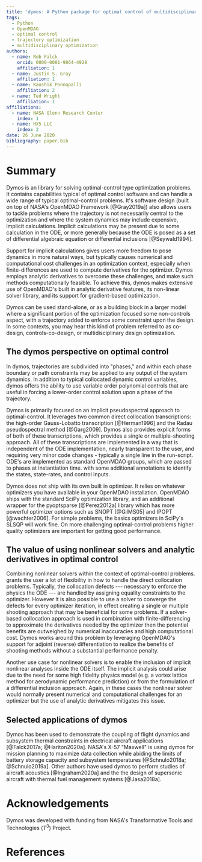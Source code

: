 ```yaml
---
title: 'dymos: A Python package for optimal control of multidisciplinary systems'
tags:
  - Python
  - OpenMDAO
  - optimal control
  - trajectory optimization
  - multidisciplinary optimization
authors:
  - name: Rob Falck
    orcid: 0000-0001-9864-4928
    affiliation: 1
  - name: Justin S. Gray
    affiliation: 1
  - name: Kaushik Ponnapalli
    affiliation: 2
  - name: Ted Wright
    affiliation: 1
affiliations:
  - name: NASA Glenn Research Center
    index: 1
  - name: HX5 LLC
    index: 2
date: 26 June 2020
bibliography: paper.bib
---
```


# Summary

Dymos is an library for solving optimal-control type optimization problems. 
It contains capabilities typical of optimal control software and can handle a wide range of typical optimal-control problems.
It's software design (built on top of NASA's OpenMDAO Framework [@Gray2019a]) also allows users to tackle problems where the trajectory is not necessarily central to the optimization and where the system dynamics may include expensive, implicit calculations.
Implicit calculations may be present due to some calculation in the ODE, or more generally because the ODE is posed as a set of differential algebraic equation or differential inclusions [@Seywald1994].

Support for implicit calculations gives users more freedom to pose dynamics in more natural ways, but typically causes numerical and computational cost challenges in an optimization context, especially when finite-differences are used to compute derivatives for the optimizer.
Dymos employs analytic derivatives to overcome these challenges, and make such methods computationally feasible.
To achieve this, dymos makes extensive use of OpenMDAO's built in analytic derivative features, its non-linear solver library, and its support for  gradient-based optimization. 

Dymos can be used stand-alone, or as a building block in a larger model where a significant portion of the optimization focused some non-controls aspect, with a trajectory added to enforce some constraint upon the design.
In some contexts, you may hear this kind of problem referred to as co-design, controls-co-design, or multidisciplinary design optimization.

## The dymos perspective on optimal control

In dymos, trajectories are subdivided into "phases," and within each phase boundary or path constraints may be applied to any output of the system dynamics.
In addition to typical collocated dynamic control variables, dymos offers the ability to use variable order polynomial controls that are useful in forcing a lower-order control solution upon a phase of the trajectory.

Dymos is primarily focused on an implicit pseudospectral approach to optimal-control. 
It leverages two common direct collocation transcriptions: the high-order Gauss-Lobatto transcription [@Herman1996] and the Radau pseudospectral method [@Garg2009].
Dymos also provides explicit forms of both of these transcriptions, which provides a single or multiple-shooting approach.
All of these transcriptions are implemented in a way that is independent of the ODE implementation, nearly transparent to the user, and requiring very minor code changes - typically a single line in the run-script.
ODE's are implemented as standard OpenMDAO groups, which are passed to phases at instantiation time. 
with some additional annotations to identify the states, state-rates, and control inputs. 

Dymos does not ship with its own built in optimizer. 
It relies on whatever optimizers you have available in your OpenMDAO installation. 
OpenMDAO ships with the standard SciPy optimization library, and an additional wrapper for the pyoptsparse [@Perez2012a] library which has more powerful optimizer options such as SNOPT [@GilMS05] and IPOPT [@wachter2006].
For simple problems, the basics optimizers in SciPy's SLSQP will work fine.
On more challenging optimal-control problems higher quality optimizers are important for getting good performance. 

## The value of using nonlinear solvers and analytic derivatives in optimal control

Combining nonlinear solvers within the context of optimal-control problems.
grants the user a lot of flexibility in how to handle the direct collocation problems. 
Typically, the collocation defects --- necessary to enforce the physics the ODE --- are handled by assigning equality constraints to the optimizer.
However it is also possible to use a solver to converge the defects for every optimizer iteration, in effect creating a single or multiple shooting approach that may be beneficial for some problems.
If a solver-based collocation approach is used in combination with finite-differencing to approximate the derivatives needed by the optimizer then the potential benefits are outweighed by numerical inaccuracies and high computational cost. 
Dymos works around this problem by leveraging OpenMDAO's support for adjoint (reverse) differentiation to realize the benefits of shooting methods without a substantial performance penalty.

Another use case for nonlinear solvers is to enable the inclusion of implicit nonlinear analyses inside the ODE itself.
The implicit analysis could arise due to the need for some high fidelity physics model (e.g. a vortex lattice method for aerodynamic performance prediction) or from the formulation of a differential inclusion approach.
Again, in these cases the nonlinear solver would normally present numerical and computational challenges for an optimizer but the use of analytic derivatives mitigates this issue. 

## Selected applications of dymos

Dymos has been used to demonstrate the coupling of flight dynamics and subsystem thermal constraints in electrical aircraft applications [@Falck2017a; @Hariton2020a].
NASA's X-57 "Maxwell" is using dymos for mission planning to maximize data collection while abiding the limits of battery storage capacity and subsystem temperatures [@Schnulo2018a; @Schnulo2019a].
Other authors have used dymos to perform studies of aircraft acoustics [@Ingraham2020a] and the the design of supersonic aircraft with thermal fuel management systems [@Jasa2018a].

# Acknowledgements

Dymos was developed with funding from NASA's Transformative Tools and Technologies ($T^3$) Project.

# References
